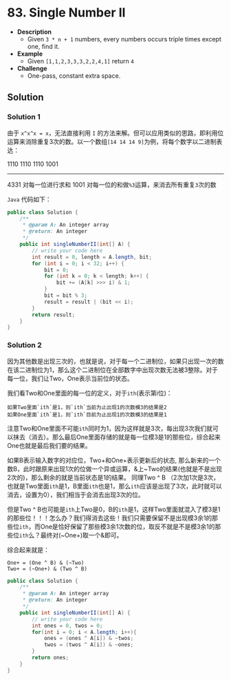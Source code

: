 # 83. Single Number II

- **Description**
    - Given `3 * n + 1` numbers, every numbers occurs triple times except one, find it.
- **Example**
    - Given `[1,1,2,3,3,3,2,2,4,1]` return `4`
- **Challenge**
    - One-pass, constant extra space.


## Solution

### Solution 1

由于 `x^x^x = x`，无法直接利用 `I` 的方法来解。但可以应用类似的思路，即利用位运算来消除重复3次的数。以一个数组`[14 14 14 9]`为例，将每个数字以二进制表达：

1110
1110
1110
1001

* * *

4331 对每一位进行求和
1001 对每一位的和做`%3`运算，来消去所有重复`3`次的数

`Java` 代码如下：

```java
public class Solution {
    /**
     * @param A: An integer array
     * @return: An integer
     */
    public int singleNumberII(int[] A) {
        // write your code here
        int result = 0, length = A.length, bit;
        for (int i = 0; i < 32; i++) {
            bit = 0;
            for (int k = 0; k < length; k++) {
                bit += (A[k] >>> i) & 1;
            }
            bit = bit % 3;
            result = result | (bit << i);
        }
        return result;
    }
}
```

### Solution 2

因为其他数是出现三次的，也就是说，对于每一个二进制位，如果只出现一次的数在该二进制位为1，那么这个二进制位在全部数字中出现次数无法被3整除。对于每一位，我们让Two，One表示当前位的状态。

我们看Two和One里面的每一位的定义，对于`ith`(表示第i位)：

```
如果Two里面`ith`是1，则`ith`当前为止出现1的次数模3的结果是2
如果One里面`ith`是1，则`ith`目前为止出现1的次数模3的结果是1
```

注意Two和One里面不可能`ith`同时为1，因为这样就是3次，每出现3次我们就可以抹去（消去）。那么最后One里面存储的就是每一位模3是1的那些位，综合起来One也就是最后我们要的结果。

如果B表示输入数字的对应位，Two+和One+表示更新后的状态, 那么新来的一个数B，此时跟原来出现1次的位做一个异或运算，&上~Two的结果(也就是不是出现2次的)，那么剩余的就是当前状态是1的结果。
同理Two ^ B （2次加1次是3次，也就是Two里面`ith`是1，B里面`ith`也是1，那么`ith`应该是出现了3次，此时就可以消去，设置为0），我们相当于会消去出现3次的位。

但是Two ^ B也可能是`ith`上Two是0，B的`ith`是1，这样Two里面就混入了模3是1的那些位！！！怎么办？我们得消去这些！我们只需要保留不是出现模3余1的那些位`ith`，而One是恰好保留了那些模3余1次数的位，取反不就是不是模3余1的那些位`ith`么？最终对(~One+)取一个&即可。

综合起来就是：

```
One+ = (One ^ B) & (~Two)
Two+ = (~One+) & (Two ^ B)
```


```java
public class Solution {
    /**
     * @param A: An integer array
     * @return: An integer
     */
    public int singleNumberII(int[] A) {
        // write your code here
        int ones = 0, twos = 0;
        for(int i = 0; i < A.length; i++){
            ones = (ones ^ A[i]) & ~twos;
            twos = (twos ^ A[i]) & ~ones;
        }
        return ones;
    }
}

```
